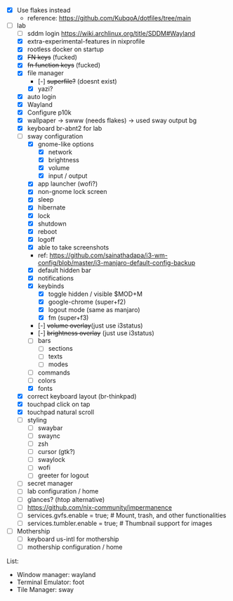 - [x] Use flakes instead
  - reference: https://github.com/KubqoA/dotfiles/tree/main
- [ ] lab
  - [ ] sddm login https://wiki.archlinux.org/title/SDDM#Wayland
  - [x] extra-experimental-features in nixprofile
  - [x] rootless docker on startup
  - [x] ~~FN keys~~ (fucked)
  - [x] ~~fn function keys~~ (fucked)
  - [x] file manager
    - [-] ~~superfile?~~ (doesnt exist)
    - [x] yazi?
  - [x] auto login
  - [x] Wayland
  - [x] Configure p10k
  - [x] wallpaper -> swww (needs flakes) -> used sway output bg
  - [x] keyboard br-abnt2 for lab
  - [ ] sway configuration
    - [x] gnome-like options
      - [x] network
      - [x] brightness
      - [x] volume
      - [x] input / output
    - [x] app launcher (wofi?)
    - [x] non-gnome lock screen
    - [x] sleep
    - [x] hibernate
    - [x] lock
    - [x] shutdown
    - [x] reboot
    - [x] logoff
    - [x] able to take screenshots
    - ref: https://github.com/sainathadapa/i3-wm-config/blob/master/i3-manjaro-default-config-backup
    - [x] default hidden bar
    - [x] notifications
    - [x] keybinds
      - [x] toggle hidden / visible $MOD+M
      - [x] google-chrome (super+f2)
      - [x] logout mode (same as manjaro)
      - [x] fm (super+f3)
    - [-] ~~volume overlay~~(just use i3status)
    - [-] ~~brightness overlay~~ (just use i3status)
    - [ ] bars
      - [ ] sections
      - [ ] texts
      - [ ] modes
    - [ ] commands
    - [ ] colors
    - [x] fonts
  - [x] correct keyboard layout (br-thinkpad)
  - [x] touchpad click on tap
  - [x] touchpad natural scroll
  - [ ] styling
    - [ ] swaybar
    - [ ] swaync
    - [ ] zsh
    - [ ] cursor (gtk?)
    - [ ] swaylock
    - [ ] wofi
    - [ ] greeter for logout
  - [ ] secret manager
  - [ ] lab configuration / home
  - [ ] glances? (htop alternative)
  - [ ] https://github.com/nix-community/impermanence
  - [ ] services.gvfs.enable = true; # Mount, trash, and other functionalities
  - [ ] services.tumbler.enable = true; # Thumbnail support for images
- [ ] Mothership
  - [ ] keyboard us-intl for mothership
  - [ ] mothership configuration / home

List:

- Window manager: wayland
- Terminal Emulator: foot
- Tile Manager: sway

